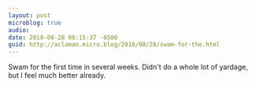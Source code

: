 ```yaml
---
layout: post
microblog: true
audio: 
date: 2018-08-28 08:15:37 -0500
guid: http://aclaman.micro.blog/2018/08/28/swam-for-the.html
---
```

Swam for the first time in several weeks. Didn't do a whole lot of yardage, but I feel much better already.
